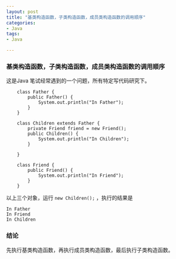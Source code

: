 ```yaml
---
layout: post
title: "基类构造函数，子类构造函数，成员类构造函数的调用顺序"
categories:
- Java
tags:
- Java

---
```


### 基类构造函数，子类构造函数，成员类构造函数的调用顺序

这是Java 笔试经常遇到的一个问题，所有特定写代码研究下。



```
	class Father {
	    public Father() {
	        System.out.println("In Father");
	    }
	}

	class Children extends Father {
	    private Friend friend = new Friend();
	    public Children() {
	        System.out.println("In Children");
	    }

	}

	class Friend {
	    public Friend() {
	        System.out.println("In Friend");
	    }
	}
```


以上三个对象，运行 ``` new Children(); ``` ，执行的结果是

	In Father
	In Friend
	In Children


### 结论
先执行基类构造函数，再执行成员类构造函数，最后执行子类构造函数。
